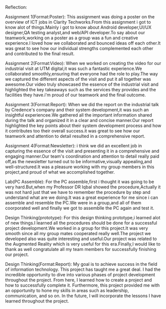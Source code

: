 Reflection:

Assignment 1(Format:Poster):
This assignment was doing a poster on the overview of ICT jobs in Clarity Techworks.From this assignment i got to know alot of things.Mainly i got to know 
about Android developer,UI/UX designer,QA testing analyst,and web/API developer.To say about our teamwork,working on a poster as a group was a fun and creative 
experience.I loved how we collaborated and bounced ideas off each other.It was great to see how our individual strengths complemented each other and contributed 
to the final result.

Assignment 2(Format:Video):
When we worked on creating the video for our industrial visit at UTM digital,it was such a fantastic experience.We collaborated smoothly,ensuring that everyone had
the role to play.The way we captured the different aspects of the visit and put it all together was awesome.Our video truly showcased the essence of the industrial 
visit and highlighted the key takeaways such as the services they provides and the facilities they have.i'm proud of our teamwork and the final outcome.

Assignment 3(Format:Report):
When we did the report on the industrial talk by Credence's company and their system development,it was such an insightful experiencee.We gathered all the important
information shared during the talk and organized it in a clear and concise manner.Our report highlighted the key points about their system development process and
how it contributes too their overall success.it was great to see how our teamwork and attention to detail resulted in a comprehensive report.

Assignment 4(Format:Newsletter):
i think we did an excellent job in capturing the essence of the visit and presenting it in a comprehensive and engaging manner.Our team's coordination and attention 
to detail really paid off,as the newsletter turned out to be informative,visually appealing,and well-structured.It was a pleasure working with my group members in 
this project,and proud of what we accomplished together.

Lab(PC Assemble):
For the PC assemble,first i thought it was going to be very hard.But,when my Professor DR Iqbal showed the procedure,Actually it was not hard just that we have to 
remember the procedure by step and understand what are we doing.It was a great experience for me since i can assemble and resemble the PC.We were in a group,and all
of them coorporated well and finally we got to assemblle the PC again and test it.

Design Thinking(prototype):
For this design thinking prototype,i learned alot of new things.I learned all the procedures should be done for a successful project development.We worked in a group
for this project.It was very smooth since all my group mates cooperated really well.The project we developed also was quite interesting and useful.Our project was
related to the Augmented Reality which is very useful for this era.Finally,I would like to thank as well congratulate all my team members for successfully finishing 
our project.

Design Thinking(Format:Report):
My goal is to achieve success in the field of information technology. This project has taught me a great deal. I had the incredible opportunity to dive into various 
phases of project development throughout the project. From here, I learned how to create a project and how to successfully complete it. Furthermore, this project 
provided me with an opportunity to hone my skills in areas such as leadership, communication, and so on. In the future, I will incorporate the lessons I have learned 
throughout the project.
